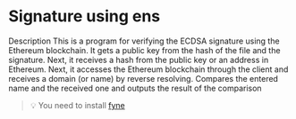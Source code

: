 # Signature using ens

Description
This is a program for verifying the ECDSA signature using the Ethereum blockchain. 
It gets a public key from the hash of the file and the signature. 
Next, it receives a hash from the public key or an address in Ethereum. 
Next, it accesses the Ethereum blockchain through the client 
and receives a domain (or name) by reverse resolving. 
Compares the entered name and the received one and outputs the result 
of the comparison

> 💡 You need to install [fyne](https://developer.fyne.io/started)
